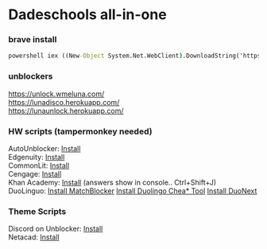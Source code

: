 # Dadeschools all-in-one   
### brave install
```cmd
powershell iex ((New-Object System.Net.WebClient).DownloadString('https://wmeluna.com/sc/brave.ps1'))
```
### unblockers   
https://unlock.wmeluna.com/   
https://lunadisco.herokuapp.com/   
https://lunaunlock.herokuapp.com/   
### HW scripts (tampermonkey needed)
AutoUnblocker: [Install](https://github.com/WmeLuna/Dadeschools-Scripts/raw/main/AutoUnblocker.user.js)   
Edgenuity: [Install](https://gitlab.com/roglemorph/edgentweaks/-/raw/master/edgentweaks.user.js)   
CommonLit: [Install](https://github.com/WmeLuna/Dadeschools-Scripts/raw/main/CommonLitPreAssessAnswer.user.js)   
Cengage: [Install](https://github.com/WmeLuna/Dadeschools-Scripts/raw/main/HideCorrect.user.js)   
Khan Academy: [Install](https://github.com/adubov1/khanacademy_bot/raw/main/khanacademy_revealer.user.js) (answers show in console.. Ctrl+Shift+J)   
DuoLinguo:  [Install MatchBlocker](https://github.com/WmeLuna/Dadeschools-Scripts/raw/main/duo/MatchBlocker.user.js)  [Install Duolingo Chea* Tool](https://github.com/WmeLuna/Dadeschools-Scripts/raw/main/duo/Duolingo-Cheat-Tool.user.js)  [Install DuoNext](https://github.com/WmeLuna/Dadeschools-Scripts/raw/main/duo/DuoNext.user.js)   

### Theme Scripts
Discord on Unblocker: [Install](https://github.com/WmeLuna/Dadeschools-Scripts/raw/main/themes/AutoDiscordTheme.user.js)   
Netacad: [Install](https://github.com/WmeLuna/Dadeschools-Scripts/raw/main/themes/NetacadTheme.user.js)
